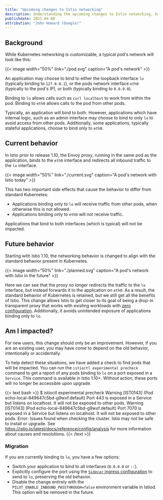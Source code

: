 ```yaml
---
title: "Upcoming changes to Istio networking"
description: Understanding the upcoming changes to Istio networking, how they may impact your cluster, and what action to take.
publishdate: 2021-04-08
attribution: "John Howard (Google)"
---
```


## Background

While Kubernetes networking is customizable, a typical pod's network will look like this:

{{< image width="50%" link="./pod.svg" caption="A pod's network" >}}

An application may choose to bind to either the loopback interface `lo` (typically binding to `127.0.0.1`), or the pods network interface `eth0` (typically to the pod's IP), or both (typically binding to `0.0.0.0`).

Binding to `lo` allows calls such as `curl localhost` to work from within the pod.
Binding to `eth0` allows calls to the pod from other pods.

Typically, an application will bind to both.
However, applications which have internal logic, such as an admin interface may choose to bind to only `lo` to avoid access from other pods.
Additionally, some applications, typically stateful applications, choose to bind only to `eth0`.

## Current behavior

In Istio prior to release 1.10, the Envoy proxy, running in the same pod as the application, binds to the `eth0` interface and redirects all inbound traffic to the `lo` interface.

{{< image width="50%" link="./current.svg" caption="A pod's network with Istio today" >}}

This has two important side effects that cause the behavior to differ from standard Kubernetes:

* Applications binding only to `lo` will receive traffic from other pods, when otherwise this is not allowed.
* Applications binding only to `eth0` will not receive traffic.

Applications that bind to both interfaces (which is typical) will not be impacted.

## Future behavior

Starting with Istio 1.10, the networking behavior is changed to align with the standard behavior present in Kubernetes.

{{< image width="50%" link="./planned.svg" caption="A pod's network with Istio in the future" >}}

Here we can see that the proxy no longer redirects the traffic to the `lo` interface, but instead forwards it to the application on `eth0`.
As a result, the standard behavior of Kubernetes is retained, but we still get all the benefits of Istio.
This change allows Istio to get closer to its goal of being a drop-in transparent proxy that works with existing workloads with [zero configuration](/blog/2021/zero-config-istio/).
Additionally, it avoids unintended exposure of applications binding only to `lo`.

## Am I impacted?

For new users, this change should only be an improvement.
However, if you are an existing user, you may have come to depend on the old behavior, intentionally or accidentally.

To help detect these situations, we have added a check to find pods that will be impacted.
You can run the `istioctl experimental precheck` command to get a report of any pods binding to `lo` on a port exposed in a `Service`.
This command is available in Istio 1.10+.
Without action, these ports will no longer be accessible upon upgrade.

{{< text bash >}}
$ istioctl experimental precheck
Warning [IST0143] (Pod echo-local-849647c5bd-g9wxf.default) Port 443 is exposed in a Service but listens on localhost. It will not be exposed to other pods.
Warning [IST0143] (Pod echo-local-849647c5bd-g9wxf.default) Port 7070 is exposed in a Service but listens on localhost. It will not be exposed to other pods.
Error: Issues found when checking the cluster. Istio may not be safe to install or upgrade.
See https://istio.io/latest/docs/reference/config/analysis for more information about causes and resolutions.
{{< /text >}}

### Migration

If you are currently binding to `lo`, you have a few options:

* Switch your application to bind to all interfaces (`0.0.0.0` or `::`).
* Explicitly configure the port using the [`Sidecar` ingress configuration](/docs/reference/config/networking/sidecar/#IstioIngressListener) to send to `lo`, preserving the old behavior.
* Disable the change entirely with the `PILOT_ENABLE_INBOUND_PASSTHROUGH=false` environment variable in Istiod. This option will be removed in the future.
